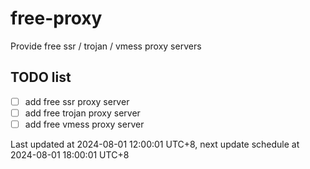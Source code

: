 
# free-proxy
Provide free ssr / trojan / vmess proxy servers


## TODO list
- [ ] add free ssr proxy server
- [ ] add free trojan proxy server
- [ ] add free vmess proxy server

Last updated at 2024-08-01 12:00:01 UTC+8, next update schedule at 2024-08-01 18:00:01 UTC+8

